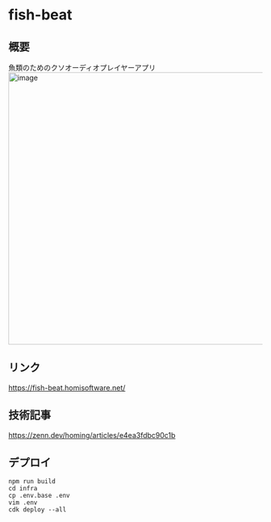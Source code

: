 # fish-beat

## 概要

魚類のためのクソオーディオプレイヤーアプリ
<img width="539" alt="image" src="https://github.com/ritogk/fish-beat/assets/72111956/df9213aa-b82d-4b30-a4f9-d1bf421ae237">

## リンク
https://fish-beat.homisoftware.net/

## 技術記事
https://zenn.dev/homing/articles/e4ea3fdbc90c1b

## デプロイ

```
npm run build
cd infra
cp .env.base .env
vim .env
cdk deploy --all
```
